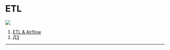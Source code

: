 # ETL

![][img]

1. [ETL & Airflow][etl]
2. [ДЗ][homework]

---

[img]: assets/img/img.png

[etl]: assets/materials/etl.md "ETL"

[homework]: assets/materials/homework.md "homework"
